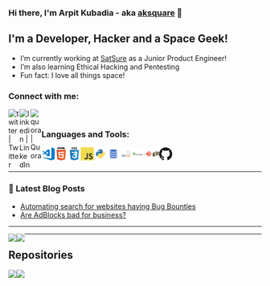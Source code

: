 ### Hi there, I'm Arpit Kubadia - aka [aksquare][twitter] 👋

## I'm a Developer, Hacker and a Space Geek!
- I’m currently working at [SatSure][website] as a Junior Product Engineer!
- I’m also learning Ethical Hacking and Pentesting 
- Fun fact: I love all things space!

### Connect with me:

[<img align="left" alt="twitter | Twitter" width="22px" src="https://cdn.jsdelivr.net/npm/simple-icons@v3/icons/twitter.svg" />][twitter]
[<img align="left" alt="linkedin | LinkedIn" width="22px" src="https://cdn.jsdelivr.net/npm/simple-icons@v3/icons/linkedin.svg" />][linkedin]
[<img align="left" alt="quora | Quora" width="22px" src="https://cdn.jsdelivr.net/npm/simple-icons@v3/icons/quora.svg" />][quora]


<br />

### Languages and Tools:

<img align="left" alt="Visual Studio Code" width="26px" src="https://raw.githubusercontent.com/github/explore/80688e429a7d4ef2fca1e82350fe8e3517d3494d/topics/visual-studio-code/visual-studio-code.png" />
<img align="left" alt="HTML5" width="26px" src="https://raw.githubusercontent.com/github/explore/80688e429a7d4ef2fca1e82350fe8e3517d3494d/topics/html/html.png" />
<img align="left" alt="CSS3" width="26px" src="https://raw.githubusercontent.com/github/explore/80688e429a7d4ef2fca1e82350fe8e3517d3494d/topics/css/css.png" />
<img align="left" alt="JavaScript" width="26px" src="https://raw.githubusercontent.com/github/explore/80688e429a7d4ef2fca1e82350fe8e3517d3494d/topics/javascript/javascript.png" />
<img align="left" alt="Python" width="26px" src="https://raw.githubusercontent.com/github/explore/80688e429a7d4ef2fca1e82350fe8e3517d3494d/topics/python/python.png" />
<img align="left" alt="SQL" width="26px" src="https://raw.githubusercontent.com/github/explore/80688e429a7d4ef2fca1e82350fe8e3517d3494d/topics/sql/sql.png" />
<img align="left" alt="MySQL" width="26px" src="https://raw.githubusercontent.com/github/explore/80688e429a7d4ef2fca1e82350fe8e3517d3494d/topics/mysql/mysql.png" />
<img align="left" alt="MongoDB" width="26px" src="https://raw.githubusercontent.com/github/explore/80688e429a7d4ef2fca1e82350fe8e3517d3494d/topics/mongodb/mongodb.png" />
<img align="left" alt="Git" width="26px" src="https://raw.githubusercontent.com/github/explore/80688e429a7d4ef2fca1e82350fe8e3517d3494d/topics/git/git.png" />
<img align="left" alt="GitHub" width="26px" src="https://raw.githubusercontent.com/github/explore/78df643247d429f6cc873026c0622819ad797942/topics/github/github.png" />


<br />
<br />

---

### 📕 Latest Blog Posts
<!-- BLOG-POST-LIST:START -->
- [Automating search for websites having Bug Bounties](https://medium.com/@arpitkubadia/automating-search-for-websites-having-bug-bounties-757a9fe10e97?source=rss-f78e1b5e41a0------2)
- [Are AdBlocks bad for business?](https://medium.com/@arpitkubadia/are-adblocks-bad-for-business-293e87d0e21f?source=rss-f78e1b5e41a0------2)
<!-- BLOG-POST-LIST:END -->

---
<div>
<a href="#">
  <img align="left" src="https://github-readme-stats.vercel.app/api?username=ArpitKubadia&show_icons=true&count_private=true" />
</a>
<a href="#">
  <img align="left" src="https://github-readme-stats.vercel.app/api/top-langs/?username=ArpitKubadia&show_icons=true&count_private=true" />
</a>
</div>

---
## Repositories
<a href="#">
  <img align="left" src="https://github-readme-stats.vercel.app/api/pin/?username=ArpitKubadia&repo=RVDP-Programs" />
</a>
<a href="#">
  <img align="left" src="https://github-readme-stats.vercel.app/api/pin/?username=ArpitKubadia&repo=Ebook-Project" />
</a>

[website]: https://satsure.co/
[twitter]: https://twitter.com/aksquaretech
[linkedin]: https://www.linkedin.com/in/arpitkubadia
[quora]: https://www.quora.com/profile/Arpit-Kubadia-1

